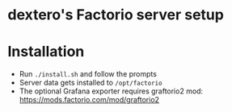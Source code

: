 # dextero's Factorio server setup

# Installation

* Run `./install.sh` and follow the prompts
* Server data gets installed to `/opt/factorio`
* The optional Grafana exporter requires graftorio2 mod: https://mods.factorio.com/mod/graftorio2
